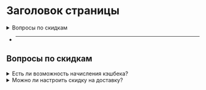 # Заголовок страницы

<details>
<summary>Вопросы по скидкам</summary>

- **Есть ли возможность начисления кэшбека?**
    * Да, есть. Раздел [Маркетинг - Скидки](/marketing/discounts). В настройках скидки установите галочку "**Использовать в качестве бонусной программы (класть значение скидки на личный счет)**".
- **Можно ли настроить скидку на доставку?**
    * Да, можно. Раздел [Маркетинг - Скидки](/marketing/discounts). В настройках скидки в конце страницы есть поле "**Размер скидки на доставку**".

</details>

* ___

## Вопросы по скидкам
<details>
<summary>Есть ли возможность начисления кэшбека?</summary>

* Да, есть. Раздел [Маркетинг - Скидки](/marketing/discounts). В настройках скидки установите галочку "**Использовать в качестве бонусной программы (класть значение скидки на личный счет)**".

</details>

<details>
<summary>Можно ли настроить скидку на доставку?</summary>

Да, можно. Раздел [Маркетинг - Скидки](/marketing/discounts). В настройках скидки в конце страницы есть поле "**Размер скидки на доставку**".

</details>

